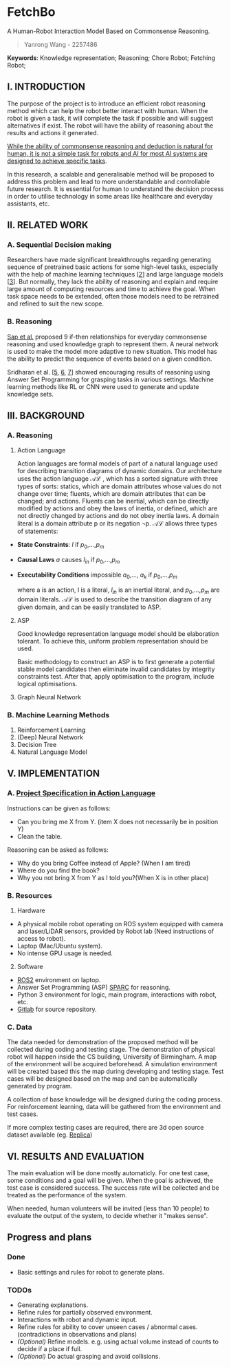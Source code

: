 # FetchBo

A Human-Robot Interaction Model Based on Commonsense Reasoning.
> Yanrong Wang - 2257486
<!-- > - University of Birmingham -->


<!-- ## ABSTRACT -->


**Keywords**: Knowledge representation; Reasoning; Chore Robot; Fetching Robot;

## I.	INTRODUCTION
The purpose of the project is to introduce an efficient robot reasoning method which can help the robot better interact with human. When the robot is given a task, it will complete the task if possible and will suggest alternatives if exist. The robot will have the ability of reasoning about the results and actions it generated.

[While the ability of commonsense reasoning and deduction is natural for human, it is not a simple task for robots and AI for most AI systems are designed to achieve specific tasks](https://dl.acm.org/doi/10.1145/2701413).

In this research, a scalable and generalisable method will be proposed to address this problem and lead to more understandable and controllable future research. It is essential for human to understand the decision process in order to utilise technology in some areas like healthcare and everyday assistants, etc.
## II.	RELATED WORK
### A.	Sequential Decision making
Researchers have made significant breakthroughs regarding generating sequence of pretrained basic actions for some high-level tasks, especially with the help of machine learning techniques [[2](https://aihabitat.org/#citing-habitat)] and large language models [[3](https://say-can.github.io/)].
But normally, they lack the ability of reasoning and explain and require large amount of computing resources and time to achieve the goal. When task space needs to be extended, often those models need to be retrained and refined to suit the new scope.
### B.	Reasoning
[Sap et al.](https://arxiv.org/abs/1811.00146) <!-- [4] --> proposed 9 if-then relationships for everyday commonsense reasoning and used knowledge graph to represent them. A neural network is used to make the model more adaptive to new situation. This model has the ability to predict the sequence of events based on a given condition.

Sridharan et al. [<!-- Guide Deep Learning -->[5](https://arxiv.org/abs/2201.10266), <!-- Transparent Decision Making -->[6](https://link.springer.com/article/10.1007/s42979-021-00573-0), <!-- Autonomous Surgical Task Planning -->[7](https://link.springer.com/article/10.1007/s10994-021-06013-7)] showed encouraging results of reasoning using Answer Set Programming for grasping tasks in various settings. Machine learning methods like RL or CNN were used to generate and update knowledge sets.
## III.	BACKGROUND
### A.	Reasoning
1.	Action Language

    Action languages are formal models of part of a natural language used for describing transition diagrams of dynamic domains. Our architecture uses the action language $\mathcal{AL}$ <!--[20]-->, which has a sorted signature with three types of sorts: statics, which are domain attributes whose values do not change over time; fluents, which are domain attributes that can be changed; and actions. Fluents can be inertial, which can be directly modified by actions and obey the laws of inertia, or defined, which are not directly changed by actions and do not obey inertia laws. A domain literal is a domain attribute p or its negation ¬p. $\mathcal{AL}$ allows three types of statements:
- **State Constraints**: $l$ if $p_0$,...,$p_m$
- **Causal Laws** $a$ causes $l_{in}$ if $p_0$,...,$p_m$
- **Executability Conditions** impossible $a_0$,..., $a_k$ if $p_0$,...,$p_m$

  where a is an action, l is a literal, $l_{in}$ is an inertial literal, and $p_0$,...,$p_m$ are domain literals. $\mathcal{AL}$ is used to describe the transition diagram of any given domain, and can be easily translated to ASP.

2.	ASP

    Good knowledge representation language model should be elaboration tolerant. To achieve this, uniform problem representation should be used.

    Basic methodology to construct an ASP is to first generate a potential stable model candidates then eliminate invalid candidates by integrity constraints test. After that, apply optimisation to the program, include logical optimisations.

<!-- Integrity constraint is used for eliminating unwanted solution candidates and is of form:
:- atom_1, … atom_k, not atom_k+1, ... not atom_n
Choice rule is used for providing choices over subsets of atoms and is of form:
{a_1,...,a_m} :- a_m+1,...,a_n, not a_n+1, ... , not a_o
Cardinality rule is used for controlling cardinality of subsets of and is of form:
a_0 :- l { a_1 ,..., a_m, not a_m+1 ,..., not a_n } u
Weighted literal w : k associates weight w with literal k.
Weight rule is used for bounding sum of subsets of literal weights and is of form:
a_0 :- l { w_1 : a_1, ...,w_m : a_m, w_m+1 : not a_m+1, ..., w_n : not a_n } u -->
 <!-- Conditional Literals -->
3.	Graph Neural Network
### B.	Machine Learning Methods
1.	Reinforcement Learning
2.	(Deep) Neural Network
3.	Decision Tree
4.	Natural Language Model
<!-- ## IV.	METHODOLOGY -->
## V.	IMPLEMENTATION
<!-- (INCLUDING VALIDATION AND TESTING) -->
### A.	[Project Specification in Action Language](action_language.md)
<!-- The robot will be working in the domain of “home assistant” and it will be asked to do fetching tasks. Robot should generate steps to achieve the goal.
3 rooms are provided. Kitchen, Library and Office.
Atomic actions, pretrained actions will include:
-	pick(X)
-	place(Y)
-	move_item(X, Y)
-	navigate_to(X)
-	search_item (X)
Following items will be used and can be recognised: (=> indicates “can be in” and is calculated with possibility, X= indicates “not allowed”, both are learnable through time when certain actions are taken)
-	Book (B1, B2) => Library, Office
-	Toy (T1, T2) => Office
-	Apple (A), Orange (O) => Kitchen
-	Water Bottle (W), Coffee(C), Energy drink(E) => Kitchen, Office -->
<!-- Extra relationships and rules between items and actions (learnable through reinforcement learning and human feedbacks):
-	Boring is opposite of Happy in 80% of time
-	Toy add to happiness for 70% of time
-	Coffee and Energy drink add to energy for 90%, 80% of time respectively
-	…… -->
Instructions can be given as follows:
<!-- -	I am hungry/ boring/tired. -->
-	Can you bring me X from Y. (item X does not necessarily be in position Y)
- Clean the table.

Reasoning can be asked as follows:
-	Why do you bring Coffee instead of Apple? (When I am tired)
-	Where do you find the book?
-	Why you not bring X from Y as I told you?(When X is in other place)
### B.	Resources
1.	Hardware
-	A physical mobile robot operating on ROS system equipped with camera and laser/LiDAR sensors, provided by Robot lab (Need instructions of access to robot).
-	Laptop (Mac/Ubuntu system).
-	No intense GPU usage is needed.
2.	Software
-	[ROS2](https://docs.ros.org/en/foxy/Citations.html) environment on laptop.
-	Answer Set Programming (ASP) [SPARC](https://github.com/iensen/sparc/wiki/Publications-on-SPARC) for reasoning.
-	Python 3 environment for logic, main program, interactions with robot, etc.
-	[Gitlab](https://git-teaching.cs.bham.ac.uk/mod-msc-proj-2021/yxw257/-/tree/main) for source repository.
### C.	Data
The data needed for demonstration of the proposed method will be collected during coding and testing stage. The demonstration of physical robot will happen inside the CS building, University of Birmingham. A map of the environment will be acquired beforehead. A simulation environment will be created based this the map during developing and testing stage. Test cases will be designed based on the map and can be automatically generated by program.

A collection of base knowledge will be designed during the coding process. For reinforcement learning, data will be gathered from the environment and test cases.

If more complex testing cases are required, there are 3d open source dataset available (eg. [Replica](https://github.com/facebookresearch/Replica-Dataset))
## VI.	RESULTS AND EVALUATION
The main evaluation will be done mostly automaticly.
For one test case, some conditions and a goal will be given. When the goal is achieved, the test case is considered success. The success rate will be collected and be treated as the performance of the system.

When needed, human volunteers will be invited (less than 10 people) to evaluate the output of the system, to decide whether it "makes sense".

<!-- ## VII.	SUMMARY AND CONCLUSIONS -->

## Progress and plans
###  Done
- Basic settings and rules for robot to generate plans.
### TODOs
- Generating explanations.
- Refine rules for partially observed environment.
- Interactions with robot and dynamic input.
- Refine rules for ability to cover unseen cases / abnormal cases. (contradictions in observations and plans)
- *(Optional)* Refine models. e.g. using actual volume instead of counts to decide if a place if full.
- *(Optional)* Do actual grasping and avoid collisions.

<!-- ## REFERENCES
[1]	E. Davis and G. Marcus, “Commonsense reasoning and commonsense knowledge in artificial intelligence,” Commun ACM, vol. 58, no. 9, pp. 92–103, 2015.
[2]	A. Szot et al., “Habitat 2.0: Training home assistants to rearrange their habitat,” Advances in Neural Information Processing Systems, vol. 34, pp. 251–266, 2021.
[3]	M. Ahn et al., “Do as i can, not as i say: Grounding language in robotic affordances,” arXiv preprint arXiv:2204.01691, 2022.
[4]	M. Sap et al., “Atomic: An atlas of machine commonsense for if-then reasoning,” in Proceedings of the AAAI conference on artificial intelligence, 2019, vol. 33, no. 01, pp. 3027–3035.
[5]	M. Sridharan and T. Mota, “Combining Commonsense Reasoning and Knowledge Acquisition to Guide Deep Learning in Robotics,” arXiv preprint arXiv:2201.10266, 2022.
[6]	T. Mota, M. Sridharan, and A. Leonardis, “Integrated commonsense reasoning and deep learning for transparent decision making in robotics,” SN Computer Science, vol. 2, no. 4, pp. 1–18, 2021.
[7]	D. Meli, M. Sridharan, and P. Fiorini, “Inductive learning of answer set programs for autonomous surgical task planning,” Machine Learning, vol. 110, no. 7, pp. 1739–1763, 2021.
[8]	Y. Wang, “Gitlab Repository,” 2022. https://git-teaching.cs.bham.ac.uk/mod-msc-proj-2021/yxw257
[9]	J. Straub et al., “The Replica dataset: A digital replica of indoor spaces,” arXiv preprint arXiv:1906.05797, 2019. -->